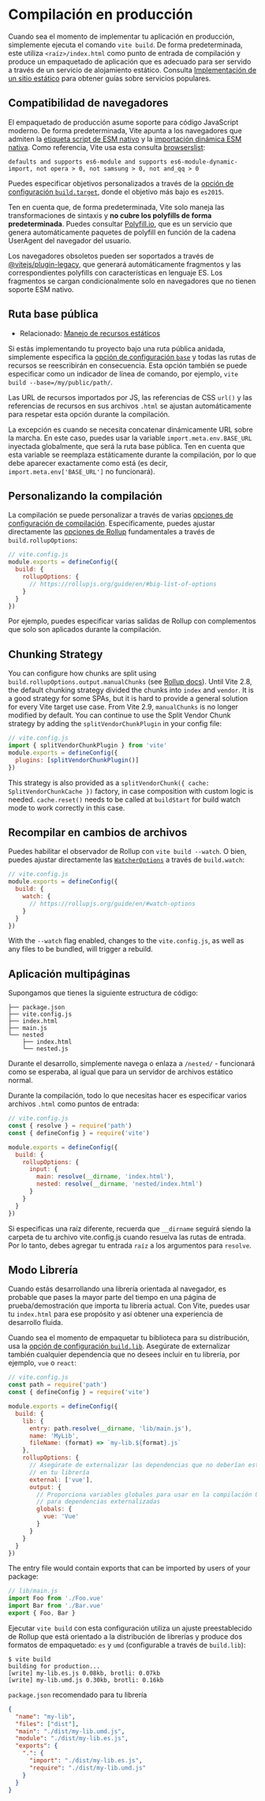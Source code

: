 # Compilación en producción

Cuando sea el momento de implementar tu aplicación en producción, simplemente ejecuta el comando `vite build`. De forma predeterminada, este utiliza `<raíz>/index.html` como punto de entrada de compilación y produce un empaquetado de aplicación que es adecuado para ser servido a través de un servicio de alojamiento estático. Consulta [Implementación de un sitio estático](./static-deploy) para obtener guías sobre servicios populares.

## Compatibilidad de navegadores

El empaquetado de producción asume soporte para código JavaScript moderno. De forma predeterminada, Vite apunta a los navegadores que admiten la [etiqueta script de ESM nativo](https://caniuse.com/es6-module) y la [importación dinámica ESM nativa](https://caniuse.com/es6-module-dynamic-import). Como referencia, Vite usa esta consulta [browserslist](https://github.com/browserslist/browserslist):

```
defaults and supports es6-module and supports es6-module-dynamic-import, not opera > 0, not samsung > 0, not and_qq > 0
```

Puedes especificar objetivos personalizados a través de la [opción de configuración `build.target`](/config/#build-target), donde el objetivo más bajo es `es2015`.

Ten en cuenta que, de forma predeterminada, Vite solo maneja las transformaciones de sintaxis y **no cubre los polyfills de forma predeterminada**. Puedes consultar [Polyfill.io](https://polyfill.io/v3/), que es un servicio que genera automáticamente paquetes de polyfill en función de la cadena UserAgent del navegador del usuario.

Los navegadores obsoletos pueden ser soportados a través de [@vitejs/plugin-legacy](https://github.com/vitejs/vite/tree/main/packages/plugin-legacy), que generará automáticamente fragmentos y las correspondientes polyfills con características en lenguaje ES. Los fragmentos se cargan condicionalmente solo en navegadores que no tienen soporte ESM nativo.

## Ruta base pública

- Relacionado: [Manejo de recursos estáticos](./assets)

Si estás implementando tu proyecto bajo una ruta pública anidada, simplemente especifica la [opción de configuración `base`](/config/#base) y todas las rutas de recursos se reescribirán en consecuencia. Esta opción también se puede especificar como un indicador de línea de comando, por ejemplo, `vite build --base=/my/public/path/`.

Las URL de recursos importados por JS, las referencias de CSS `url()` y las referencias de recursos en sus archivos `.html` se ajustan automáticamente para respetar esta opción durante la compilación.

La excepción es cuando se necesita concatenar dinámicamente URL sobre la marcha. En este caso, puedes usar la variable `import.meta.env.BASE_URL` inyectada globalmente, que será la ruta base pública. Ten en cuenta que esta variable se reemplaza estáticamente durante la compilación, por lo que debe aparecer exactamente como está (es decir, `import.meta.env['BASE_URL']` no funcionará).

## Personalizando la compilación

La compilación se puede personalizar a través de varias [opciones de configuración de compilación](/config/#build-options). Específicamente, puedes ajustar directamente las [opciones de Rollup](https://rollupjs.org/guide/en/#big-list-of-options) fundamentales a través de `build.rollupOptions`:

```js
// vite.config.js
module.exports = defineConfig({
  build: {
    rollupOptions: {
      // https://rollupjs.org/guide/en/#big-list-of-options
    }
  }
})
```

Por ejemplo, puedes especificar varias salidas de Rollup con complementos que solo son aplicados durante la compilación.

## Chunking Strategy

You can configure how chunks are split using `build.rollupOptions.output.manualChunks` (see [Rollup docs](https://rollupjs.org/guide/en/#outputmanualchunks)). Until Vite 2.8, the default chunking strategy divided the chunks into `index` and `vendor`. It is a good strategy for some SPAs, but it is hard to provide a general solution for every Vite target use case. From Vite 2.9, `manualChunks` is no longer modified by default. You can continue to use the Split Vendor Chunk strategy by adding the `splitVendorChunkPlugin` in your config file:

```js
// vite.config.js
import { splitVendorChunkPlugin } from 'vite'
module.exports = defineConfig({
  plugins: [splitVendorChunkPlugin()]
})
```

This strategy is also provided as a `splitVendorChunk({ cache: SplitVendorChunkCache })` factory, in case composition with custom logic is needed. `cache.reset()` needs to be called at `buildStart` for build watch mode to work correctly in this case.

## Recompilar en cambios de archivos

Puedes habilitar el observador de Rollup con `vite build --watch`. O bien, puedes ajustar directamente las [`WatcherOptions`](https://rollupjs.org/guide/en/#watch-options) a través de `build.watch`:

```js
// vite.config.js
module.exports = defineConfig({
  build: {
    watch: {
      // https://rollupjs.org/guide/en/#watch-options
    }
  }
})
```

With the `--watch` flag enabled, changes to the `vite.config.js`, as well as any files to be bundled, will trigger a rebuild.

## Aplicación multipáginas

Supongamos que tienes la siguiente estructura de código:

```
├── package.json
├── vite.config.js
├── index.html
├── main.js
└── nested
    ├── index.html
    └── nested.js
```

Durante el desarrollo, simplemente navega o enlaza a `/nested/` - funcionará como se esperaba, al igual que para un servidor de archivos estático normal.

Durante la compilación, todo lo que necesitas hacer es especificar varios archivos `.html` como puntos de entrada:

```js
// vite.config.js
const { resolve } = require('path')
const { defineConfig } = require('vite')

module.exports = defineConfig({
  build: {
    rollupOptions: {
      input: {
        main: resolve(__dirname, 'index.html'),
        nested: resolve(__dirname, 'nested/index.html')
      }
    }
  }
})
```

Si especificas una raíz diferente, recuerda que `__dirname` seguirá siendo la carpeta de tu archivo vite.config.js cuando resuelva las rutas de entrada. Por lo tanto, debes agregar tu entrada `raíz` a los argumentos para `resolve`.

## Modo Librería

Cuando estás desarrollando una librería orientada al navegador, es probable que pases la mayor parte del tiempo en una página de prueba/demostración que importa tu librería actual. Con Vite, puedes usar tu `index.html` para ese propósito y así obtener una experiencia de desarrollo fluida.

Cuando sea el momento de empaquetar tu biblioteca para su distribución, usa la [opción de configuración `build.lib`](/config/#build-lib). Asegúrate de externalizar también cualquier dependencia que no desees incluir en tu librería, por ejemplo, `vue` o `react`:

```js
// vite.config.js
const path = require('path')
const { defineConfig } = require('vite')

module.exports = defineConfig({
  build: {
    lib: {
      entry: path.resolve(__dirname, 'lib/main.js'),
      name: 'MyLib',
      fileName: (format) => `my-lib.${format}.js`
    },
    rollupOptions: {
      // Asegúrate de externalizar las dependencias que no deberían estar empaquetadas
      // en tu librería
      external: ['vue'],
      output: {
        // Proporciona variables globales para usar en la compilación UMD
        // para dependencias externalizadas
        globals: {
          vue: 'Vue'
        }
      }
    }
  }
})
```

The entry file would contain exports that can be imported by users of your package:

```js
// lib/main.js
import Foo from './Foo.vue'
import Bar from './Bar.vue'
export { Foo, Bar }
```

Ejecutar `vite build` con esta configuración utiliza un ajuste preestablecido de Rollup que está orientado a la distribución de librerías y produce dos formatos de empaquetado: `es` y `umd` (configurable a través de `build.lib`):

```
$ vite build
building for production...
[write] my-lib.es.js 0.08kb, brotli: 0.07kb
[write] my-lib.umd.js 0.30kb, brotli: 0.16kb
```

`package.json` recomendado para tu librería

```json
{
  "name": "my-lib",
  "files": ["dist"],
  "main": "./dist/my-lib.umd.js",
  "module": "./dist/my-lib.es.js",
  "exports": {
    ".": {
      "import": "./dist/my-lib.es.js",
      "require": "./dist/my-lib.umd.js"
    }
  }
}
```
